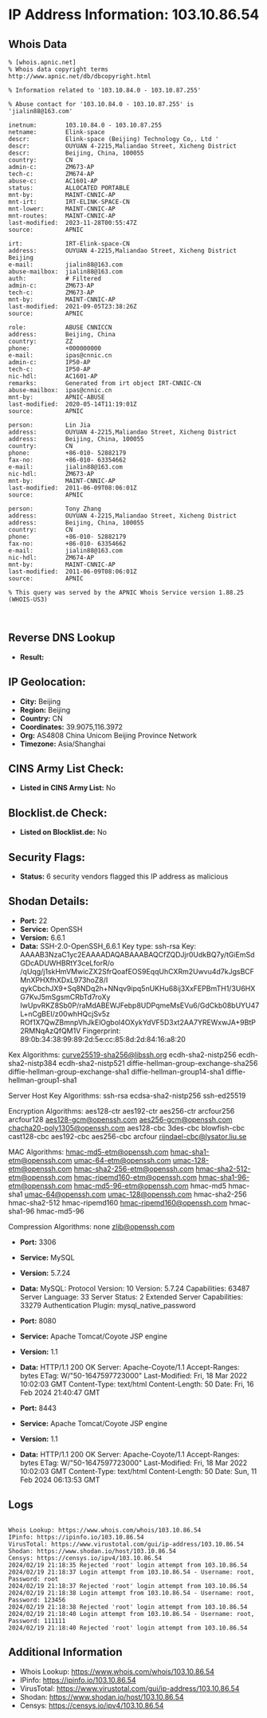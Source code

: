 # IP Address Information: 103.10.86.54

## Whois Data
```
% [whois.apnic.net]
% Whois data copyright terms    http://www.apnic.net/db/dbcopyright.html

% Information related to '103.10.84.0 - 103.10.87.255'

% Abuse contact for '103.10.84.0 - 103.10.87.255' is 'jialin88@163.com'

inetnum:        103.10.84.0 - 103.10.87.255
netname:        Elink-space
descr:          Elink-space (Beijing) Technology Co,. Ltd '
descr:          OUYUAN 4-2215,Maliandao Street, Xicheng District
descr:          Beijing, China, 100055
country:        CN
admin-c:        ZM673-AP
tech-c:         ZM674-AP
abuse-c:        AC1601-AP
status:         ALLOCATED PORTABLE
mnt-by:         MAINT-CNNIC-AP
mnt-irt:        IRT-ELINK-SPACE-CN
mnt-lower:      MAINT-CNNIC-AP
mnt-routes:     MAINT-CNNIC-AP
last-modified:  2023-11-28T00:55:47Z
source:         APNIC

irt:            IRT-Elink-space-CN
address:        OUYUAN 4-2215,Maliandao Street, Xicheng District Beijing
e-mail:         jialin88@163.com
abuse-mailbox:  jialin88@163.com
auth:           # Filtered
admin-c:        ZM673-AP
tech-c:         ZM673-AP
mnt-by:         MAINT-CNNIC-AP
last-modified:  2021-09-05T23:38:26Z
source:         APNIC

role:           ABUSE CNNICCN
address:        Beijing, China
country:        ZZ
phone:          +000000000
e-mail:         ipas@cnnic.cn
admin-c:        IP50-AP
tech-c:         IP50-AP
nic-hdl:        AC1601-AP
remarks:        Generated from irt object IRT-CNNIC-CN
abuse-mailbox:  ipas@cnnic.cn
mnt-by:         APNIC-ABUSE
last-modified:  2020-05-14T11:19:01Z
source:         APNIC

person:         Lin Jia
address:        OUYUAN 4-2215,Maliandao Street, Xicheng District
address:        Beijing, China, 100055
country:        CN
phone:          +86-010- 52882179
fax-no:         +86-010- 63354662
e-mail:         jialin88@163.com
nic-hdl:        ZM673-AP
mnt-by:         MAINT-CNNIC-AP
last-modified:  2011-06-09T08:06:01Z
source:         APNIC

person:         Tony Zhang
address:        OUYUAN 4-2215,Maliandao Street, Xicheng District
address:        Beijing, China, 100055
country:        CN
phone:          +86-010- 52882179
fax-no:         +86-010- 63354662
e-mail:         jialin88@163.com
nic-hdl:        ZM674-AP
mnt-by:         MAINT-CNNIC-AP
last-modified:  2011-06-09T08:06:01Z
source:         APNIC

% This query was served by the APNIC Whois Service version 1.88.25 (WHOIS-US3)



```
## Reverse DNS Lookup
- **Result:** 

## IP Geolocation:
- **City:** Beijing
- **Region:** Beijing
- **Country:** CN
- **Coordinates:** 39.9075,116.3972
- **Org:** AS4808 China Unicom Beijing Province Network
- **Timezone:** Asia/Shanghai

## CINS Army List Check:
- **Listed in CINS Army List:** 
No

## Blocklist.de Check:
- **Listed on Blocklist.de:** 
No

## Security Flags:
- **Status:** 6 security vendors flagged this IP address as malicious

## Shodan Details:
- **Port:** 22
- **Service:** OpenSSH
- **Version:** 6.6.1
- **Data:** SSH-2.0-OpenSSH_6.6.1
Key type: ssh-rsa
Key: AAAAB3NzaC1yc2EAAAADAQABAAABAQCfZQDJjr0UdkBQ7y/tGiEmSdGDcADUWHBRtY3ceLforR/o
/qUqg/j1skHmVMwicZX2SfrQoafEOS9EqqUhCXRm2Uwvu4d7kJgsBCFMnXPHXfhXDxL973hoZ8/I
qykCbchJX9+Sq8NDq2h+NNqv9ipq5nUKHu68ij3XxFEPBmTH1/3U6HXG7KvJ5mSgsmCRbTd7roXy
IwUpvRKZ8Sb0P/raMdABEWJFebp8UDPqmeMsEVu6/GdCkb08bUYU47L+nCgBEI/z00whHQcjSv5z
ROf1X7QwZBmnpVhJkElOgbol4OXykYdVF5D3xt2AA7YREWxwJA+9BtP2RMNqAzQfQM1V
Fingerprint: 89:0b:34:38:99:89:2d:5e:cc:85:8d:2d:84:16:a8:20

Kex Algorithms:
	curve25519-sha256@libssh.org
	ecdh-sha2-nistp256
	ecdh-sha2-nistp384
	ecdh-sha2-nistp521
	diffie-hellman-group-exchange-sha256
	diffie-hellman-group-exchange-sha1
	diffie-hellman-group14-sha1
	diffie-hellman-group1-sha1

Server Host Key Algorithms:
	ssh-rsa
	ecdsa-sha2-nistp256
	ssh-ed25519

Encryption Algorithms:
	aes128-ctr
	aes192-ctr
	aes256-ctr
	arcfour256
	arcfour128
	aes128-gcm@openssh.com
	aes256-gcm@openssh.com
	chacha20-poly1305@openssh.com
	aes128-cbc
	3des-cbc
	blowfish-cbc
	cast128-cbc
	aes192-cbc
	aes256-cbc
	arcfour
	rijndael-cbc@lysator.liu.se

MAC Algorithms:
	hmac-md5-etm@openssh.com
	hmac-sha1-etm@openssh.com
	umac-64-etm@openssh.com
	umac-128-etm@openssh.com
	hmac-sha2-256-etm@openssh.com
	hmac-sha2-512-etm@openssh.com
	hmac-ripemd160-etm@openssh.com
	hmac-sha1-96-etm@openssh.com
	hmac-md5-96-etm@openssh.com
	hmac-md5
	hmac-sha1
	umac-64@openssh.com
	umac-128@openssh.com
	hmac-sha2-256
	hmac-sha2-512
	hmac-ripemd160
	hmac-ripemd160@openssh.com
	hmac-sha1-96
	hmac-md5-96

Compression Algorithms:
	none
	zlib@openssh.com


- **Port:** 3306
- **Service:** MySQL
- **Version:** 5.7.24
- **Data:** MySQL:
  Protocol Version: 10
  Version: 5.7.24
  Capabilities: 63487
  Server Language: 33
  Server Status: 2
  Extended Server Capabilities: 33279
  Authentication Plugin: mysql_native_password

- **Port:** 8080
- **Service:** Apache Tomcat/Coyote JSP engine
- **Version:** 1.1
- **Data:** HTTP/1.1 200 OK
Server: Apache-Coyote/1.1
Accept-Ranges: bytes
ETag: W/"50-1647597723000"
Last-Modified: Fri, 18 Mar 2022 10:02:03 GMT
Content-Type: text/html
Content-Length: 50
Date: Fri, 16 Feb 2024 21:40:47 GMT



- **Port:** 8443
- **Service:** Apache Tomcat/Coyote JSP engine
- **Version:** 1.1
- **Data:** HTTP/1.1 200 OK
Server: Apache-Coyote/1.1
Accept-Ranges: bytes
ETag: W/"50-1647597723000"
Last-Modified: Fri, 18 Mar 2022 10:02:03 GMT
Content-Type: text/html
Content-Length: 50
Date: Sun, 11 Feb 2024 06:13:53 GMT



## Logs
```

Whois Lookup: https://www.whois.com/whois/103.10.86.54
IPinfo: https://ipinfo.io/103.10.86.54
VirusTotal: https://www.virustotal.com/gui/ip-address/103.10.86.54
Shodan: https://www.shodan.io/host/103.10.86.54
Censys: https://censys.io/ipv4/103.10.86.54
2024/02/19 21:18:35 Rejected 'root' login attempt from 103.10.86.54
2024/02/19 21:18:37 Login attempt from 103.10.86.54 - Username: root, Password: root
2024/02/19 21:18:37 Rejected 'root' login attempt from 103.10.86.54
2024/02/19 21:18:38 Login attempt from 103.10.86.54 - Username: root, Password: 123456
2024/02/19 21:18:38 Rejected 'root' login attempt from 103.10.86.54
2024/02/19 21:18:40 Login attempt from 103.10.86.54 - Username: root, Password: 111111
2024/02/19 21:18:40 Rejected 'root' login attempt from 103.10.86.54

```
## Additional Information
- Whois Lookup: https://www.whois.com/whois/103.10.86.54
- IPinfo: https://ipinfo.io/103.10.86.54
- VirusTotal: https://www.virustotal.com/gui/ip-address/103.10.86.54
- Shodan: https://www.shodan.io/host/103.10.86.54
- Censys: https://censys.io/ipv4/103.10.86.54

